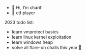 - 👋 Hi, I’m charif
- 🚩 ctf player


2023 todo list:
- learn vmprotect basics
- learn linux kernel exploitation
- learn windows heap
- solve all flare-on challs this year 🤡
